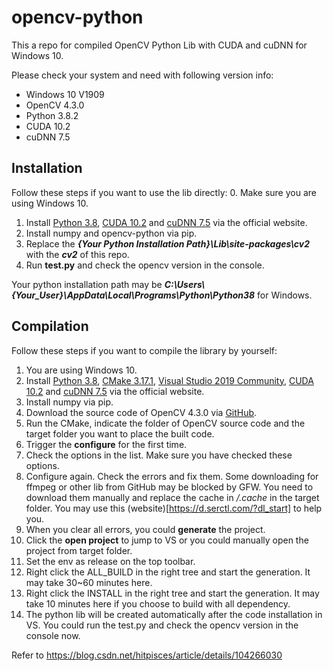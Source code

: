 # opencv-python

This a repo for compiled OpenCV Python Lib with CUDA and cuDNN for Windows 10.

Please check your system and need with following version info:
 - Windows 10 V1909
 - OpenCV 4.3.0
 - Python 3.8.2
 - CUDA 10.2
 - cuDNN 7.5

## Installation

Follow these steps if you want to use the lib directly:
0. Make sure you are using Windows 10.
1. Install [Python 3.8](https://www.python.org/downloads/), [CUDA 10.2](https://developer.nvidia.com/cuda-downloads) and [cuDNN 7.5](https://developer.nvidia.com/rdp/cudnn-download) via the official website.
2. Install numpy and opencv-python via pip.
3. Replace the ***\{Your Python Installation Path\}\Lib\site-packages\cv2*** with the ***cv2*** of this repo. 
4. Run **test.py** and check the opencv version in the console.

Your python installation path may be ***C:\Users\\{Your_User\}\AppData\Local\Programs\Python\Python38*** for Windows.

## Compilation

Follow these steps if you want to compile the library by yourself:
1. You are using Windows 10.
2. Install [Python 3.8](https://www.python.org/downloads/), [CMake 3.17.1](https://cmake.org/download/), [Visual Studio 2019 Community](https://visualstudio.microsoft.com/zh-hans/vs/community/), [CUDA 10.2](https://developer.nvidia.com/cuda-downloads) and [cuDNN 7.5](https://developer.nvidia.com/rdp/cudnn-download) via the official website.
3. Install numpy via pip.
4. Download the source code of OpenCV 4.3.0 via [GitHub](https://github.com/opencv/opencv).
5. Run the CMake, indicate the folder of OpenCV source code and the target folder you want to place the built code.
6. Trigger the **configure** for the first time.
7. Check the options in the list. Make sure you have checked these options.
8. Configure again. Check the errors and fix them. Some downloading for ffmpeg or other lib from GitHub may be blocked by GFW. You need to download them manually and replace the cache in */.cache* in the target folder. You may use this (website)[https://d.serctl.com/?dl_start] to help you.
9. When you clear all errors, you could **generate** the project.
10. Click the **open project** to jump to VS or you could manually open the project from target folder.
11. Set the env as release on the top toolbar. 
12. Right click the ALL_BUILD in the right tree and start the generation. It may take 30~60 minutes here.
13. Right click the INSTALL in the right tree and start the generation. It may take 10 minutes here if you choose to build with all dependency.
14. The python lib will be created automatically after the code installation in VS. You could run the test.py and check the opencv version in the console now.

Refer to https://blog.csdn.net/hitpisces/article/details/104266030